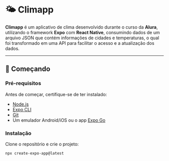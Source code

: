 # 🌤️ Climapp

**Climapp** é um aplicativo de clima desenvolvido durante o curso da **Alura**, utilizando o framework **Expo** com **React Native**, consumindo dados de um arquivo JSON que contém informações de cidades e temperaturas, o qual foi transformado em uma API para facilitar o acesso e a atualização dos dados.

---

## 🚀 Começando

### Pré-requisitos

Antes de começar, certifique-se de ter instalado:

- [Node.js](https://nodejs.org/)
- [Expo CLI](https://docs.expo.dev/get-started/installation/)
- [Git](https://git-scm.com/)
- Um emulador Android/iOS ou o app [Expo Go](https://expo.dev/go)

### Instalação

Clone o repositório e crie o projeto:

```bash
npx create-expo-app@latest